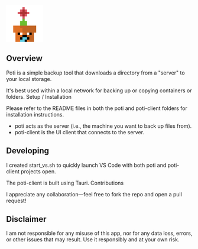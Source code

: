 <img src="https://github.com/Kartofi/poti/blob/main/Assets/Icon.png" alt="Poti Icon" width="100">

## Overview

Poti is a simple backup tool that downloads a directory from a "server" to your local storage.

It's best used within a local network for backing up or copying containers or folders.
Setup / Installation

Please refer to the README files in both the poti and poti-client folders for installation instructions.

- poti acts as the server (i.e., the machine you want to back up files from).
- poti-client is the UI client that connects to the server.

## Developing

I created start_vs.sh to quickly launch VS Code with both poti and poti-client projects open.

The poti-client is built using Tauri.
Contributions

I appreciate any collaboration—feel free to fork the repo and open a pull request!

## Disclaimer

I am not responsible for any misuse of this app, nor for any data loss, errors, or other issues that may result. Use it responsibly and at your own risk.
